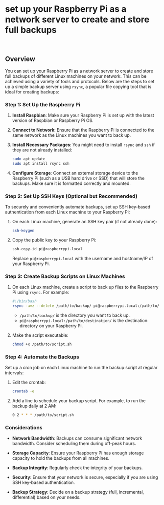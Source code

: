 # set up your Raspberry Pi as a network server to create and store full backups

<br>

## Overview

You can set up your Raspberry Pi as a network server to create and store full backups of different Linux machines on your network. This can be achieved using a variety of tools and protocols. Below are the steps to set up a simple backup server using `rsync`, a popular file copying tool that is ideal for creating backups:

### Step 1: Set Up the Raspberry Pi

1. **Install Raspbian**: Make sure your Raspberry Pi is set up with the latest version of Raspbian or Raspberry Pi OS.

2. **Connect to Network**: Ensure that the Raspberry Pi is connected to the same network as the Linux machines you want to back up.

3. **Install Necessary Packages**: You might need to install `rsync` and `ssh` if they are not already installed:

   ```bash
   sudo apt update
   sudo apt install rsync ssh
   ```

4. **Configure Storage**: Connect an external storage device to the Raspberry Pi (such as a USB hard drive or SSD) that will store the backups. Make sure it is formatted correctly and mounted.

### Step 2: Set Up SSH Keys (Optional but Recommended)

To securely and conveniently automate backups, set up SSH key-based authentication from each Linux machine to your Raspberry Pi:

1. On each Linux machine, generate an SSH key pair (if not already done):

   ```bash
   ssh-keygen
   ```

2. Copy the public key to your Raspberry Pi:

   ```bash
   ssh-copy-id pi@raspberrypi.local
   ```

   Replace `pi@raspberrypi.local` with the username and hostname/IP of your Raspberry Pi.

### Step 3: Create Backup Scripts on Linux Machines

1. On each Linux machine, create a script to back up files to the Raspberry Pi using `rsync`. For example:

   ```bash
   #!/bin/bash
   rsync -avz --delete /path/to/backup/ pi@raspberrypi.local:/path/to/destination/
   ```

   - `/path/to/backup/` is the directory you want to back up.
   - `pi@raspberrypi.local:/path/to/destination/` is the destination directory on your Raspberry Pi.

2. Make the script executable:

   ```bash
   chmod +x /path/to/script.sh
   ```

### Step 4: Automate the Backups

Set up a cron job on each Linux machine to run the backup script at regular intervals:

1. Edit the crontab:

   ```bash
   crontab -e
   ```

2. Add a line to schedule your backup script. For example, to run the backup daily at 2 AM:

   ```bash
   0 2 * * * /path/to/script.sh
   ```

### Considerations

- **Network Bandwidth**: Backups can consume significant network bandwidth. Consider scheduling them during off-peak hours.

- **Storage Capacity**: Ensure your Raspberry Pi has enough storage capacity to hold the backups from all machines.

- **Backup Integrity**: Regularly check the integrity of your backups.

- **Security**: Ensure that your network is secure, especially if you are using SSH key-based authentication.

- **Backup Strategy**: Decide on a backup strategy (full, incremental, differential) based on your needs.
